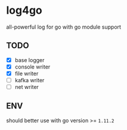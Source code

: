 # log4go

all-powerful log for go with go module support

## TODO

- [x] base logger
- [x] console writer
- [x] file writer
- [ ] kafka writer
- [ ] net writer

## ENV

should better use with go version >= `1.11.2`